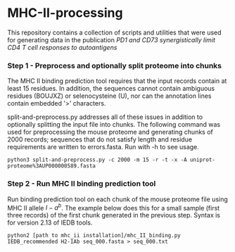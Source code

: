 # MHC-II-processing

This repository contains a collection of scripts and utilities that
were used for generating data in the publication *PD1 and CD73
synergistically limit CD4 T cell responses to autoantigens*

### Step 1 - Preprocess and optionally split proteome into chunks

The MHC II binding prediction tool requires that the input records
contain at least 15 residues. In addition, the sequences cannot
contain ambiguous residues (BOUJXZ) or selenocysteine (U), nor can the
annotation lines contain embedded '>' characters.

split-and-preprocess.py addresses all of these issues in addition to
optionally splitting the input file into chunks. The following command
was used for preprocessing the mouse proteome and generating chunks of
2000 records; sequences that do not satisfy length and residue
requirements are written to errors.fasta. Run with -h to see usage.

```
python3 split-and-preprocess.py -c 2000 -m 15 -r -t -x -A uniprot-proteome%3AUP000000589.fasta
```

### Step 2 - Run MHC II binding prediction tool

Run binding prediction tool on each chunk of the mouse proteome file
using MHC II allele $I-a^b$. The example below does this for a small
sample (first three records) of the first chunk generated in the
previous step. Syntax is for version 2.13 of IEDB tools. 

```
python2 [path to mhc_ii installation]/mhc_II_binding.py IEDB_recommended H2-IAb seq_000.fasta > seq_000.txt
```
